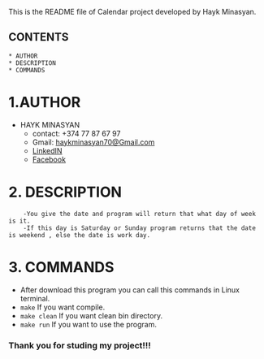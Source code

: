 This is the README file of Calendar project developed by Hayk Minasyan.

## CONTENTS
```
* AUTHOR
* DESCRIPTION
* COMMANDS
```

# 1.AUTHOR

* HAYK MINASYAN
	* contact: +374 77 87 67 97
	* Gmail:   haykminasyan70@Gmail.com
	* [ LinkedIN ]( http://www.linkedin.com/in/hayk-minasyan-8b228620a )
	* [ Facebook ]( http://www.facebook.com/hayk.minasyan.1042 )


# 2. DESCRIPTION
```
	-You give the date and program will return that what day of week is it.
	-If this day is Saturday or Sunday program returns that the date is weekend , else the date is work day.
```
# 3. COMMANDS

* After download this program you can call this commands in Linux terminal.
* `make` If you want compile.
* `make clean` If you want clean bin directory.
* `make run`  If you want to use the program.

### Thank you for studing my project!!!

	


